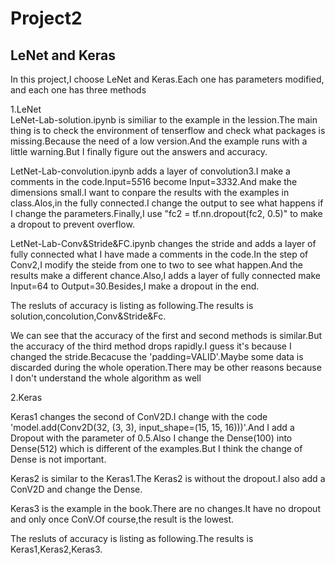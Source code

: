 # Project2
## LeNet and Keras
In this project,I choose LeNet and Keras.Each one has parameters modified, and each one has three methods  
  
1.LeNet  
LeNet-Lab-solution.ipynb is similiar to the example in the lession.The main thing is to check the environment of tenserflow and check what packages is missing.Because the need of a low version.And the example runs with a little warning.But I finally figure out the answers and accuracy.  
    
LetNet-Lab-convolution.ipynb adds a layer of convolution3.I make a comments in the code.Input=5*5*16 become Input=3*3*32.And make the dimensions small.I want to conpare the results with the examples in class.Alos,in the fully connected.I change the output to see what happens if I change the parameters.Finally,I use "fc2 = tf.nn.dropout(fc2, 0.5)" to make a dropout to prevent overflow.  
    
LetNet-Lab-Conv&Stride&FC.ipynb changes the stride and adds a layer of fully connected what I have made a comments in the code.In the step of Conv2,I modify the steide from one to two to see what happen.And the results make a different chance.Also,I adds a layer of fully connected make Input=64 to Output=30.Besides,I make a dropout in the end.  
    
The resluts of accuracy is listing as following.The results is solution,concolution,Conv&Stride&Fc.  



We can see that the accuracy of the first and second methods is similar.But the accuracy of the third method drops rapidly.I guess it's because I changed the stride.Becacuse the 'padding=VALID'.Maybe some data is discarded during the whole operation.There may be other reasons because I don't understand the whole algorithm as well  

2.Keras  

Keras1 changes the second of ConV2D.I change with the code 'model.add(Conv2D(32, (3, 3), input_shape=(15, 15, 16)))'.And I add a Dropout with the parameter of 0.5.Also I change the Dense(100) into Dense(512) which is different of the examples.But I think the change of Dense is not important.  

Keras2 is similar to the Keras1.The Keras2 is without the dropout.I also add a ConV2D and change the Dense.  

Keras3 is the example in the book.There are no changes.It have no dropout and only once ConV.Of course,the result is the lowest.  

The resluts of accuracy is listing as following.The results is Keras1,Keras2,Keras3.  
